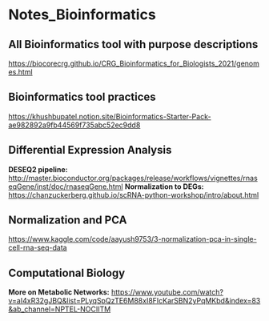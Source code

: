 # Notes_Bioinformatics

## All Bioinformatics tool with purpose descriptions
https://biocorecrg.github.io/CRG_Bioinformatics_for_Biologists_2021/genomes.html
## Bioinformatics tool practices
https://khushbupatel.notion.site/Bioinformatics-Starter-Pack-ae982892a9fb44569f735abc52ec9dd8
## Differential Expression Analysis
<b>DESEQ2 pipeline:</b> http://master.bioconductor.org/packages/release/workflows/vignettes/rnaseqGene/inst/doc/rnaseqGene.html
<b>Normalization to DEGs:</b> https://chanzuckerberg.github.io/scRNA-python-workshop/intro/about.html

## Normalization and PCA
 https://www.kaggle.com/code/aayush9753/3-normalization-pca-in-single-cell-rna-seq-data

 ## Computational Biology
 <b>More on Metabolic Networks:</b> https://www.youtube.com/watch?v=aI4xR32gJBQ&list=PLyqSpQzTE6M88xI8FIcKarSBN2yPqMKbd&index=83&ab_channel=NPTEL-NOCIITM

